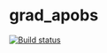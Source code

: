 # grad_apobs
<a href="https://travis-ci.org/AdlerSalbei/grad_apobs">
        <img src="https://travis-ci.org/AdlerSalbei/grad_apobs.svg?branch=master" alt="Build status">
    </a>
